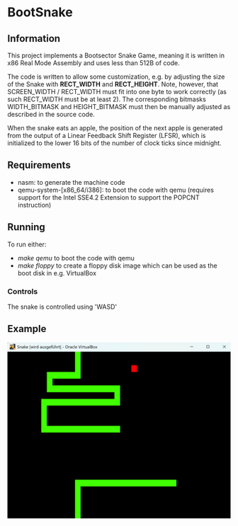 # BootSnake

## Information

This project implements a Bootsector Snake Game, meaning it is written in x86 Real Mode Assembly and uses less than 512B of code.

The code is written to allow some customization, e.g. by adjusting the size of the Snake with **RECT_WIDTH** and **RECT_HEIGHT**.
Note, however, that SCREEN_WIDTH / RECT_WIDTH must fit into one byte to work correctly (as such RECT_WIDTH must be at least 2). The corresponding bitmasks WIDTH_BITMASK and HEIGHT_BITMASK must then be manually adjusted as described in the source code.

When the snake eats an apple, the position of the next apple is generated from the output of a Linear Feedback Shift Register (LFSR), which is initialized to the lower 16 bits of the number of clock ticks since midnight.

## Requirements

- nasm: to generate the machine code
- qemu-system-[x86_64/i386]: to boot the code with qemu (requires support for the Intel SSE4.2 Extension to support the POPCNT instruction)

## Running

To run either:
- *make qemu* to boot the code with qemu
- *make floppy* to create a floppy disk image which can be used as the boot disk in e.g. VirtualBox

### Controls

The snake is controlled using 'WASD'

## Example

![image](snake.png)
